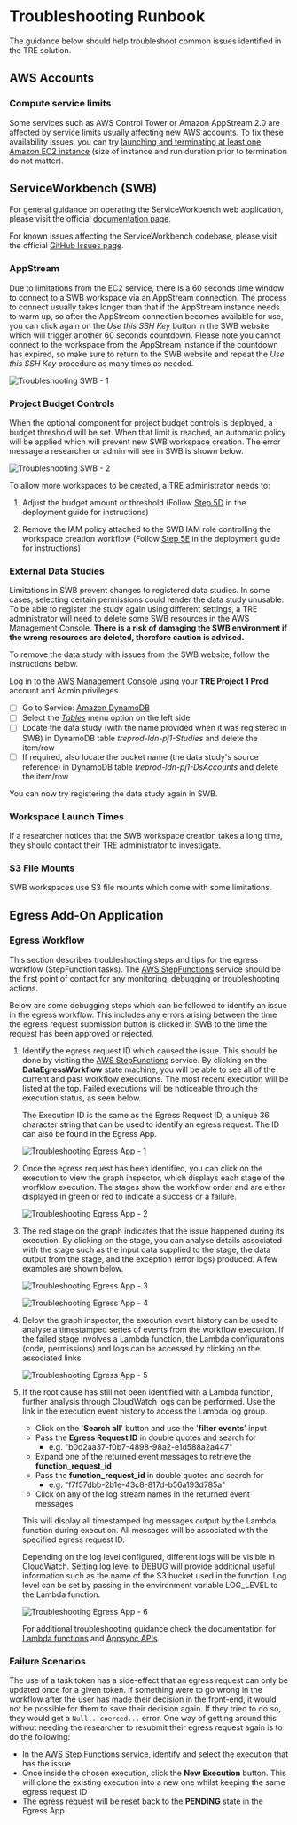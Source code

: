 # Troubleshooting Runbook

The guidance below should help troubleshoot common issues identified in the TRE solution.

## AWS Accounts

### Compute service limits

Some services such as AWS Control Tower or Amazon AppStream 2.0 are affected by service limits usually
 affecting new AWS accounts. To fix these availability issues, you can try [launching and terminating at
 least one Amazon EC2 instance](https://docs.aws.amazon.com/AWSEC2/latest/UserGuide/LaunchingAndUsingInstances.html)
 (size of instance and run duration prior to termination do not matter).

## ServiceWorkbench (SWB)

For general guidance on operating the ServiceWorkbench web application, please visit
 the official [documentation page](https://github.com/awslabs/service-workbench-on-aws/tree/v5.1.1/docs).

For known issues affecting the ServiceWorkbench codebase, please visit the official
 [GitHub Issues page](https://github.com/awslabs/service-workbench-on-aws/issues).

### AppStream

Due to limitations from the EC2 service, there is a 60 seconds time window to connect to a SWB workspace
 via an AppStream connection. The process to connect usually takes longer than that if the AppStream instance
 needs to warm up, so after the AppStream connection becomes available for use, you can click again on the
 *Use this SSH Key* button in the SWB website which will trigger another 60 seconds countdown. Please note
 you cannot connect to the workspace from the AppStream instance if the countdown has expired, so make sure
 to return to the SWB website and repeat the *Use this SSH Key* procedure as many times as needed.

![Troubleshooting SWB - 1](../../res/images/troubleshooting_runbook/Troubleshooting-SWB-1.png)

### Project Budget Controls

When the optional component for project budget controls is deployed, a budget threshold will be set. When that
 limit is reached, an automatic policy will be applied which will prevent new SWB workspace creation. The error
 message a researcher or admin will see in SWB is shown below.

![Troubleshooting SWB - 2](../../res/images/troubleshooting_runbook/Troubleshooting-SWB-2.png)

To allow more workspaces to be created, a TRE administrator needs to:

1. Adjust the budget amount or threshold (Follow [Step 5D](../deployment/Step5-AddProjectBudgetControls.md)
 in the deployment guide for instructions)

1. Remove the IAM policy attached to the SWB IAM role controlling the workspace creation workflow
 (Follow [Step 5E](../deployment/Step5-AddProjectBudgetControls.md) in the deployment guide for instructions)

### External Data Studies

Limitations in SWB prevent changes to registered data studies. In some cases, selecting certain permissions could
render the data study unusable. To be able to register the study again using different settings, a TRE administrator
 will need to delete some SWB resources in the AWS Management Console. **There is a risk of damaging the SWB environment
 if the wrong resources are deleted, therefore caution is advised.**

To remove the data study with issues from the SWB website, follow the instructions below.

Log in to the [AWS Management Console](https://console.aws.amazon.com/) using your **TRE Project 1 Prod** account and Admin privileges.

- [ ] Go to Service: [Amazon DynamoDB](https://eu-west-2.console.aws.amazon.com/dynamodbv2/home?region=eu-west-2#service)
- [ ] Select the [*Tables*](https://eu-west-2.console.aws.amazon.com/dynamodbv2/home?region=eu-west-2#tables) menu option on the left side
- [ ] Locate the data study (with the name provided when it was registered in SWB) in DynamoDB table *treprod-ldn-pj1-Studies*
 and delete the item/row
- [ ] If required, also locate the bucket name (the data study's source reference) in DynamoDB table *treprod-ldn-pj1-DsAccounts*
 and delete the item/row

You can now try registering the data study again in SWB.

### Workspace Launch Times

If a researcher notices that the SWB workspace creation takes a long time, they should contact their TRE administrator to investigate.

### S3 File Mounts

SWB workspaces use S3 file mounts which come with some limitations.

## Egress Add-On Application

### Egress Workflow

This section describes troubleshooting steps and tips for the egress workflow (StepFunction tasks).
 The [AWS StepFunctions](https://eu-west-2.console.aws.amazon.com/states/home?region=eu-west-2#/statemachines)
 service should be the first point of contact for any monitoring, debugging or troubleshooting actions.

Below are some debugging steps which can be followed to identify an issue in the egress workflow.
 This includes any errors arising between the time the egress request submission button is clicked in SWB
 to the time the request has been approved or rejected.

1. Identify the egress request ID which caused the issue. This should be done by visiting the
 [AWS StepFunctions](https://eu-west-2.console.aws.amazon.com/states/home?region=eu-west-2#/statemachines) service.
 By clicking on the **DataEgressWorkflow** state machine, you will be able to see all of the current and past
 workflow executions. The most recent execution will be listed at the top. Failed executions will be noticeable
 through the execution status, as seen below.

    The Execution ID is the same as the Egress Request ID, a unique 36 character string that can be used to
 identify an egress request. The ID can also be found in the Egress App.

    ![Troubleshooting Egress App - 1](../../res/images/troubleshooting_runbook/Troubleshooting-EgressApp-1.png)

1. Once the egress request has been identified, you can click on the execution to view the graph inspector,
 which displays each stage of the worfklow execution. The stages show the workflow order and are either
 displayed in green or red to indicate a success or a failure.

    ![Troubleshooting Egress App - 2](../../res/images/troubleshooting_runbook/Troubleshooting-EgressApp-2.png)

1. The red stage on the graph indicates that the issue happened during its execution. By clicking on the stage,
 you can analyse details associated with the stage such as the input data supplied to the stage, the data output
 from the stage, and the exception (error logs) produced. A few examples are shown below.

    ![Troubleshooting Egress App - 3](../../res/images/troubleshooting_runbook/Troubleshooting-EgressApp-3.png)

    ![Troubleshooting Egress App - 4](../../res/images/troubleshooting_runbook/Troubleshooting-EgressApp-4.png)

1. Below the graph inspector, the execution event history can be used to analyse a timestamped series of events
 from the workflow execution. If the failed stage involves a Lambda function, the Lambda configurations (code,
 permissions) and logs can be accessed by clicking on the associated links.

    ![Troubleshooting Egress App - 5](../../res/images/troubleshooting_runbook/Troubleshooting-EgressApp-5.png)

1. If the root cause has still not been identified with a Lambda function, further analysis through CloudWatch logs
 can be performed. Use the link in the execution event history to access the Lambda log group.

    - Click on the '__Search all__' button and use the '__filter events__' input
    - Pass the __Egress Request ID__ in double quotes and search for
      - e.g. "b0d2aa37-f0b7-4898-98a2-e1d588a2a447"
    - Expand one of the returned event messages to retrieve the __function_request_id__
    - Pass the __function_request_id__ in double quotes and search for
      - e.g. "f7f57dbb-2b1e-43c8-817d-b56a193d785a"
    - Click on any of the log stream names in the returned event messages

    This will display all timestamped log messages output by the Lambda function during execution. All messages will
 be associated with the specified egress request ID.

    Depending on the log level configured, different logs will be visible in CloudWatch. Setting log level to
 DEBUG will provide additional useful information such as the name of the S3 bucket used in the function. Log level
 can be set by passing in the environment variable LOG_LEVEL to the Lambda function.

    ![Troubleshooting Egress App - 6](../../res/images/troubleshooting_runbook/Troubleshooting-EgressApp-6.png)

    For additional troubleshooting guidance check the documentation for
 [Lambda functions](https://docs.aws.amazon.com/lambda/latest/dg/lambda-troubleshooting.html)
 and [Appsync APIs](https://docs.aws.amazon.com/appsync/latest/devguide/troubleshooting-and-common-mistakes.html).

### Failure Scenarios

The use of a task token has a side-effect that an egress request can only be updated once for a given token.
 If something were to go wrong in the workflow after the user has made their decision in the front-end, it would
 not be possible for them to save their decision again. If they tried to do so, they would get a `Null...coerced...` error.
 One way of getting around this without needing the researcher to resubmit their egress request again is to do the following:
  * In the [AWS Step Functions](https://eu-west-2.console.aws.amazon.com/states/home?region=eu-west-2#/statemachines) service,
  identify and select the execution that has the issue
  * Once inside the chosen execution, click the __New Execution__ button. This will clone the existing
  execution into a new one whilst keeping the same egress request ID
  * The egress request will be reset back to the **PENDING** state in the Egress App
